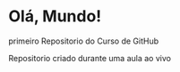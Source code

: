 # Olá, Mundo!
 primeiro Repositorio do Curso de GitHub

 Repositorio criado durante uma aula ao vivo
